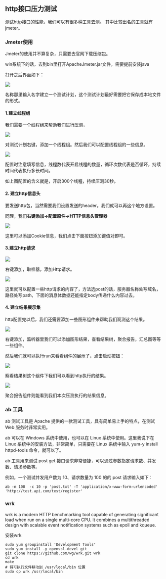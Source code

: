 ## http接口压力测试
测试http接口的性能，我们可以有很多种工具去测。
其中比较出名的工具就有jmeter。

### Jmeter使用
Jmeter的使用并不算复杂，只需要去官网下载压缩包。

win系统下的话，去到bin里打开ApacheJmeter.jar文件，需要提前安装java

打开之后界面如下：

![](image/jmeter0.png)

名称那里输入名字建立一个测试计划，这个测试计划最好需要把它保存成本地文件的形式。

#### 1.建立线程组
我们需要一个线程组来帮助我们进行压测，

![](image/jmeter1.png)

对测试计划右键，添加一个线程组。然后我们可以配置线程组的一些信息。

![](image/jmeter2.png)

配置时注意填写信息，线程数代表开启线程的数量，循环次数代表是否循环，持续时间代表执行多长时间。

如上图配置的含义就是，开启300个线程，持续压测30秒。

#### 2. 建立http信息头
要发送http包，当然需要我们设置发送的header，我们就可以再这个地方设置。

同理，我们**右键添加->配置原件->HTTP信息头管理器**

![](image/jmeter3.png)

这里可以添加Cookie信息，我们点击下面按钮添加键值对即可。

#### 3.建立http请求

![](image/jmeter4.png)

右键添加，取样器，添加Http请求。

![](image/jmeter5.png)

这里就可以配置一些http请求的内容了，方法选post的话，服务器名称处写域名，路径处写path，下面的消息体数据还能指定body传递什么内容过去。

#### 4. 建立结果展示集
http配置完以后，我们还需要添加一些图形组件来帮助我们观测这个结果。

![](image/jmeter6.png)

右键添加，监听器里我们可以添加图形结果，查看结果树，聚合报告，汇总图等等一些组件。

然后我们就可以执行run来看看组件的展示了，点击启动按钮：

![](image/jmeter8.png)

察看结果树这个组件下我们可以看到http执行的结果。

![](image/jmeter7.png)

聚合报告组件则能看到我们本次压测执行的结果信息。



### ab 工具

ab 测试工具是 Apache 提供的一款测试工具，具有简单易上手的特点，在测试 Web 服务时非常实用。

ab 可以在 Windows 系统中使用，也可以在 Linux 系统中使用。这里我说下在 Linux 系统中的安装方法，非常简单，只需要在 Linux 系统中输入 yum-y install httpd-tools 命令，就可以了。

ab 工具用来测试 post get 接口请求非常便捷，可以通过参数指定请求数、并发数、请求参数等。

例如，一个测试并发用户数为 10、请求数量为 100 的的 post 请求输入如下：

```
ab -n 100  -c 10 -p 'post.txt' -T 'application/x-www-form-urlencoded' 'http://test.api.com/test/register'
```



### wrk

wrk is a modern HTTP benchmarking tool capable of generating significant load when run on a single multi-core CPU. It combines a multithreaded design with scalable event notification systems such as epoll and kqueue.



安装wrk

```
sudo yum groupinstall 'Development Tools'
sudo yum install -y openssl-devel git 
git clone https://github.com/wg/wrk.git wrk
cd wrk
make
# 将可执行文件移动到 /usr/local/bin 位置
sudo cp wrk /usr/local/bin
```


